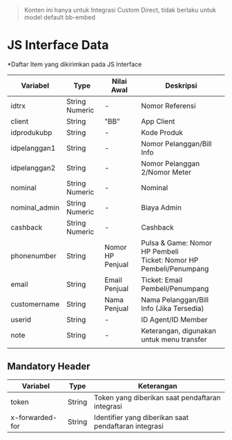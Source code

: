 > Konten ini hanya untuk Integrasi Custom Direct, tidak berlaku untuk model default bb-embed

# JS Interface Data

*Daftar Item yang dikirimkan pada JS Interface

| Variabel      | Type           | Nilai Awal       | Deskripsi                                                    |
| ------------- | -------------- | ---------------- | ------------------------------------------------------------ |
| idtrx         | String Numeric | -                | Nomor Referensi                                              |
| client        | String         | "BB"             | App Client                                                   |
| idprodukubp   | String         | -                | Kode Produk                                                  |
| idpelanggan1  | String         | -                | Nomor Pelanggan/Bill Info                                    |
| idpelanggan2  | String         | -                | Nomor Pelanggan 2/Nomor Meter                                |
| nominal       | String Numeric | -                | Nominal                                                      |
| nominal_admin | String Numeric | -                | Biaya Admin                                                  |
| cashback      | String Numeric | -                | Cashback                                                     |
| phonenumber   | String         | Nomor HP Penjual | Pulsa & Game: Nomor HP Pembeli<br />Ticket: Nomor HP Pembeli/Penumpang |
| email         | String         | Email Penjual    | Ticket: Email Pembeli/Penumpang                              |
| customername  | String         | Nama Penjual     | Nama Pelanggan/Bill Info (Jika Tersedia)                     |
| userid        | String         | -                | ID Agent/ID Member                                           |
| note          | String         | -                | Keterangan, digunakan untuk menu transfer                    |
|               |                |                  |                                                              |

## Mandatory Header

| Variabel        | Type   | Keterangan                                           |
| --------------- | ------ | ---------------------------------------------------- |
| token           | String | Token yang diberikan saat pendaftaran integrasi      |
| x-forwarded-for | String | Identifier yang diberikan saat pendaftaran integrasi |

